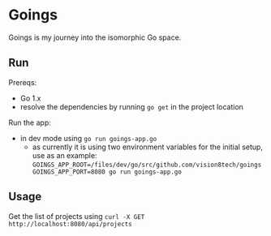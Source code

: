 # Goings

Goings is my journey into the isomorphic Go space.


## Run

Prereqs:
- Go 1.x
- resolve the dependencies by running `go get` in the project location

Run the app:
- in dev mode using `go run goings-app.go`
    - as currently it is using two environment variables for the initial setup, use as an example:
      `GOINGS_APP_ROOT=/files/dev/go/src/github.com/vision8tech/goings GOINGS_APP_PORT=8080 go run goings-app.go`

## Usage

Get the list of projects using `curl -X GET http://localhost:8080/api/projects`


